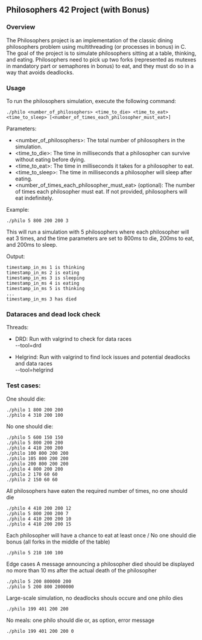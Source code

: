 ## Philosophers 42 Project (with Bonus)

### Overview

The Philosophers project is an implementation of the classic dining philosophers problem using multithreading (or processes in bonus) in C. The goal of the project is to simulate philosophers sitting at a table, thinking, and eating. Philosophers need to pick up two forks (represented as mutexes in mandatory part or semaphores in bonus) to eat, and they must do so in a way that avoids deadlocks.

### Usage

To run the philosophers simulation, execute the following command:

	./philo <number_of_philosophers> <time_to_die> <time_to_eat> <time_to_sleep> [<number_of_times_each_philosopher_must_eat>]

Parameters:
-    <number_of_philosophers>: The total number of philosophers in the simulation.
-    <time_to_die>: The time in milliseconds that a philosopher can survive without eating before dying.
-    <time_to_eat>: The time in milliseconds it takes for a philosopher to eat.
-    <time_to_sleep>: The time in milliseconds a philosopher will sleep after eating.
-    <number_of_times_each_philosopher_must_eat> (optional): The number of times each philosopher must eat. If not provided, philosophers will eat indefinitely.

Example:

	./philo 5 800 200 200 3

This will run a simulation with 5 philosophers where each philosopher will eat 3 times, and the time parameters are set to 800ms to die, 200ms to eat, and 200ms to sleep.

Output:

	timestamp_in_ms 1 is thinking
	timestamp_in_ms 2 is eating
	timestamp_in_ms 3 is sleeping
	timestamp_in_ms 4 is eating
	timestamp_in_ms 5 is thinking
	...
	timestamp_in_ms 3 has died

### Dataraces and dead lock check

Threads:
- DRD: Run with valgrind to check for data races  
  	--tool=drd




- Helgrind: Run with valgrind to find lock issues and potential deadlocks and data races  
 	--tool=helgrind 

### Test cases:
One should die:

	./philo 1 800 200 200
	./philo 4 310 200 100
  
No one should die:
 
	./philo 5 600 150 150
	./philo 5 800 200 200
	./philo 4 410 200 200
	./philo 100 800 200 200
	./philo 105 800 200 200
	./philo 200 800 200 200
	./philo 4 800 200 200
 	./philo 2 170 60 60
	./philo 2 150 60 60

All philosophers have eaten the required number of times, no one should die

	./philo 4 410 200 200 12
	./philo 5 800 200 200 7
	./philo 4 410 200 200 10
	./philo 4 410 200 200 15

Each philosopher will have a chance to eat at least once / No one should die bonus (all forks in the middle of the table)

	./philo 5 210 100 100

Edge cases
	A message announcing a philosopher died should be displayed no more than 10 ms after the actual death of the philosopher
	
 	./philo 5 200 800000 200 
	./philo 5 200 800 2000000

Large-scale simulation, no deadlocks shouls occure and one philo dies
 
	./philo 199 401 200 200
No meals: one philo should die or, as option, error message

	./philo 199 401 200 200 0
